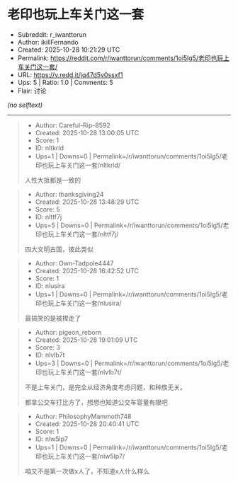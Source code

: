 # 老印也玩上车关门这一套

- Subreddit: r_iwanttorun
- Author: ikillFernando
- Created: 2025-10-28 10:21:29 UTC
- Permalink: https://reddit.com/r/iwanttorun/comments/1oi5lg5/老印也玩上车关门这一套/
- URL: https://v.redd.it/jq47d5v0ssxf1
- Ups: 5 | Ratio: 1.0 | Comments: 5
- Flair: 讨论

_(no selftext)_

---

> - Author: Careful-Rip-8592
> - Created: 2025-10-28 13:00:05 UTC
> - Score: 1
> - ID: nltkrld
> - Ups=1 | Downs=0 | Permalink=/r/iwanttorun/comments/1oi5lg5/老印也玩上车关门这一套/nltkrld/
>
> 人性大抵都是一致的

> - Author: thanksgiving24
> - Created: 2025-10-28 13:48:29 UTC
> - Score: 5
> - ID: nlttf7j
> - Ups=5 | Downs=0 | Permalink=/r/iwanttorun/comments/1oi5lg5/老印也玩上车关门这一套/nlttf7j/
>
> 四大文明古国，彼此类似

> - Author: Own-Tadpole4447
> - Created: 2025-10-28 16:42:52 UTC
> - Score: 1
> - ID: nlusira
> - Ups=1 | Downs=0 | Permalink=/r/iwanttorun/comments/1oi5lg5/老印也玩上车关门这一套/nlusira/
>
> 最搞笑的是被撵走了

> - Author: pigeon_reborn
> - Created: 2025-10-28 19:01:09 UTC
> - Score: 3
> - ID: nlvlb7t
> - Ups=3 | Downs=0 | Permalink=/r/iwanttorun/comments/1oi5lg5/老印也玩上车关门这一套/nlvlb7t/
>
> 不是上车关门，是完全从经济角度考虑问题，和种族无关。
> 
> 都拿公交车打比方了，想想也知道公交车容量有限吧

> - Author: PhilosophyMammoth748
> - Created: 2025-10-28 20:40:41 UTC
> - Score: 1
> - ID: nlw5lp7
> - Ups=1 | Downs=0 | Permalink=/r/iwanttorun/comments/1oi5lg5/老印也玩上车关门这一套/nlw5lp7/
>
> 咱又不是第一次做x人了，不知道x人什么样么
